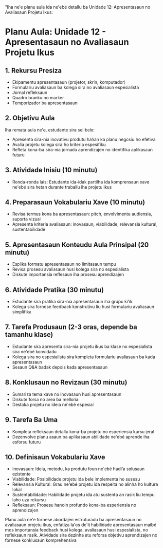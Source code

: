 "Iha ne'e planu aula ida ne'ebé detallu ba Unidade 12: Apresentasaun no Avaliasaun Projetu Ikus:

# Planu Aula: Unidade 12 - Apresentasaun no Avaliasaun Projetu Ikus

## 1. Rekursu Presiza

- Ekipamentu apresentasaun (projetor, skrin, komputador)
- Formulariu avaliasaun ba kolega sira no avaliasaun espesialista
- Jornal refleksaun
- Quadro branku no marker
- Temporizador ba apresentasaun

## 2. Objetivu Aula

Iha remata aula ne'e, estudante sira sei bele:
- Apresenta sira-nia inovativu produtu hahan ka planu negosiu ho efetiva
- Avalia projetu kolega sira ho kriteria espesifiku
- Refleta kona-ba sira-nia jornada aprendizajen no identifika aplikasaun futuru

## 3. Atividade Inisiu (10 minutu)

- Ronda-ronda lais: Estudante ida-idak partilha ida komprensaun xave ne'ebé sira hetan durante traballu iha projetu ikus

## 4. Preparasaun Vokabulariu Xave (10 minutu)

- Revisa termus kona ba apresentasaun: pitch, envolvimentu audiensia, suporta vizual
- Apresenta kriteria avaliasaun: inovasaun, viabilidade, relevansia kultural, sustentabilidade

## 5. Apresentasaun Konteudu Aula Prinsipal (20 minutu)

- Esplika formatu apresentasaun no limitasaun tempu
- Revisa prosesu avaliasaun husi kolega sira no espesialista
- Diskute importansia reflesaun iha prosesu aprendizajen

## 6. Atividade Pratika (30 minutu)

- Estudante sira pratika sira-nia apresentasaun iha grupu ki'ik
- Kolega sira fornese feedback konstrutivu liu husi formulariu avaliasaun simplifika

## 7. Tarefa Produsaun (2-3 oras, depende ba tamanhu klase)

- Estudante sira apresenta sira-nia projetu ikus ba klase no espesialista sira ne'ebé konvidadu
- Kolega sira no espesialista sira kompleta formulariu avaliasaun ba kada apresentasaun
- Sesaun Q&A badak depois kada apresentasaun

## 8. Konklusaun no Revizaun (30 minutu)

- Sumariza tema xave no inovasaun husi apresentasaun
- Diskute forsa no area ba melloria
- Destaka projetu no ideia ne'ebé espesial

## 9. Tarefa Ba Uma

- Kompleta refleksaun detallu kona-ba projetu no esperiensia kursu jeral
- Dezenvolve planu asaun ba aplikasaun abilidade ne'ebé aprende iha esforsu futuru

## 10. Definisaun Vokabulariu Xave

- Inovasaun: Ideia, metodu, ka produtu foun ne'ebé hadi'a solusaun ezistente
- Viabilidade: Posibilidade projetu ida bele implementa ho susesu
- Relevansia Kultural: Grau ne'ebé projetu ida respeita no alinha ho kultura lokal
- Sustentabilidade: Habilidade projetu ida atu sustenta an rasik liu tempu laho uza rekursu
- Refleksaun: Prosesu hanoin profundo kona-ba esperiensia no aprendizajen

Planu aula ne'e fornese abordajen estruturadu ba apresentasaun no avaliasaun projetu ikus, enfatiza la'os de'it habilidade apresentasaun maibé mos importansia feedback husi kolega, avaliasaun husi espesialista, no refleksaun rasik. Atividade sira dezinha atu reforsa objetivu aprendizajen no fornese konklusaun komprehensiva